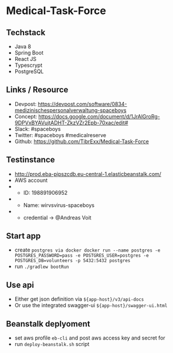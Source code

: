 # Medical-Task-Force

## Techstack
* Java 8
* Spring Boot
* React JS
* Typescrypt
* PostgreSQL

## Links / Resource
* Devpost: https://devpost.com/software/0834-medizinischespersonalverwaltung-spaceboys
* Concept: https://docs.google.com/document/d/1JrAlGroRg-9DPVxBYAVujtADHT-ZkzVZr2Epb-70xac/edit#
* Slack: #spaceboys
* Twitter: #spaceboys #medicalreserve
* Github: https://github.com/TibrExx/Medical-Task-Force

## Testinstance
* http://prod.eba-pipszcdb.eu-central-1.elasticbeanstalk.com/
* AWS account
* * ID: 198891906952
* * Name: wirvsvirus-spaceboys 
* * credential -> @Andreas Voit

## Start app
* create `postgres via docker docker run --name postgres -e POSTGRES_PASSWORD=pass -e POSTGRES_USER=postgres -e POSTGRES_DB=volunteers -p 5432:5432 postgres`
* run `./gradlew bootRun`

## Use api
* Either get json definition via `${app-host}/v3/api-docs`
* Or use the integrated swagger-ui `${app-host}/swagger-ui.html` 

## Beanstalk deplyoment
* set aws profile `eb-cli` and post aws access key and secret for
* run `deploy-beanstalk.sh` script

